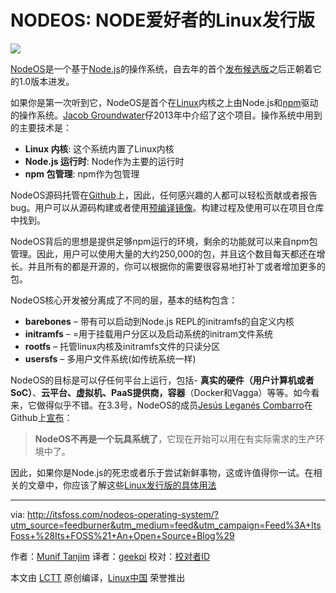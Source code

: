 NODEOS: NODE爱好者的Linux发行版
================================================

![](http://itsfoss.com/wp-content/uploads/2016/05/node-os-linux.jpg)

[NodeOS][1]是一个基于[Node.js][2]的操作系统，自去年的首个[发布候选版][3]之后正朝着它的1.0版本进发。

如果你是第一次听到它，NodeOS是首个在[Linux][5]内核之上由Node.js和[npm][4]驱动的操作系统。[Jacob Groundwater][6]仔2013年中介绍了这个项目。操作系统中用到的主要技术是：

- **Linux 内核**: 这个系统内置了Linux内核
- **Node.js 运行时**: Node作为主要的运行时
- **npm 包管理**: npm作为包管理

NodeOS源码托管在[Github][7]上，因此，任何感兴趣的人都可以轻松贡献或者报告bug。用户可以从源码构建或者使用[预编译镜像][8]。构建过程及使用可以在项目仓库中找到。

NodeOS背后的思想是提供足够npm运行的环境，剩余的功能就可以来自npm包管理。因此，用户可以使用大量的大约250,000的包，并且这个数目每天都还在增长。并且所有的都是开源的，你可以根据你的需要很容易地打补丁或者增加更多的包。

NodeOS核心开发被分离成了不同的层，基本的结构包含：

- **barebones** –  带有可以启动到Node.js REPL的initramfs的自定义内核
- **initramfs** – =用于挂载用户分区以及启动系统的initram文件系统
- **rootfs** – 托管linux内核及initramfs文件的只读分区
- **usersfs** – 多用户文件系统(如传统系统一样)

NodeOS的目标是可以仔任何平台上运行，包括- **真实的硬件（用户计算机或者SoC）**、**云平台、虚拟机、PaaS提供商，容器**（Docker和Vagga）等等。如今看来，它做得似乎不错。在3.3号，NodeOS的成员[Jesús Leganés Combarro][9]在Github上[宣布][10]：

>**NodeOS不再是一个玩具系统了**，它现在开始可以用在有实际需求的生产环境中了。

因此，如果你是Node.js的死忠或者乐于尝试新鲜事物，这或许值得你一试。在相关的文章中，你应该了解这些[Linux发行版的具体用法][11]


--------------------------------------------------------------------------------

via: http://itsfoss.com/nodeos-operating-system/?utm_source=feedburner&utm_medium=feed&utm_campaign=Feed%3A+ItsFoss+%28Its+FOSS%21+An+Open+Source+Blog%29

作者：[Munif Tanjim][a]
译者：[geekpi](https://github.com/geekpi)
校对：[校对者ID](https://github.com/校对者ID)

本文由 [LCTT](https://github.com/LCTT/TranslateProject) 原创编译，[Linux中国](https://linux.cn/) 荣誉推出

[a]: http://itsfoss.com/author/munif/
[1]: http://node-os.com/
[2]: https://nodejs.org/en/
[3]: https://github.com/NodeOS/NodeOS/releases/tag/v1.0-RC1
[4]: https://www.npmjs.com/
[5]: http://itsfoss.com/tag/linux/
[6]: https://github.com/groundwater
[7]: https://github.com/nodeos/nodeos
[8]: https://github.com/NodeOS/NodeOS/releases
[9]: https://github.com/piranna
[10]: https://github.com/NodeOS/NodeOS/issues/216
[11]: http://itsfoss.com/weird-ubuntu-based-linux-distributions/
